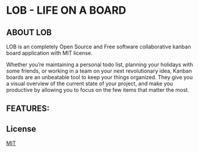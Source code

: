 # LOB - LIFE ON A BOARD

## ABOUT LOB
LOB is an completely Open Source and Free software collaborative kanban board application with MIT license.

Whether you’re maintaining a personal todo list, planning your holidays with some friends, or working in a team on your next revolutionary idea, Kanban boards are an unbeatable tool to keep your things organized. They give you a visual overview of the current state of your project, and make you productive by allowing you to focus on the few items that matter the most.

## FEATURES:

## License
 [MIT](/LICENSE)